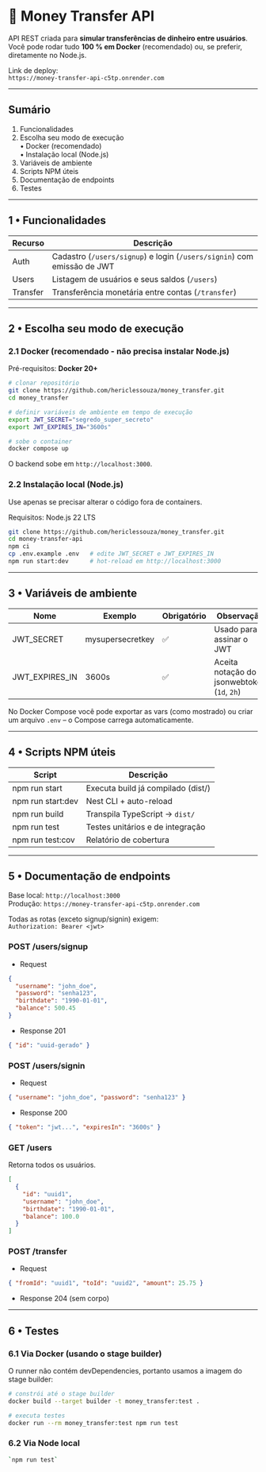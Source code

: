 # 💸 Money Transfer API

API REST criada para **simular transferências de dinheiro entre usuários**. Você pode rodar tudo **100 % em Docker** (recomendado) ou, se preferir, diretamente no Node.js.

Link de deploy:  
`https://money-transfer-api-c5tp.onrender.com`

---

## Sumário

1. Funcionalidades
2. Escolha seu modo de execução  
   • Docker (recomendado)  
   • Instalação local (Node.js)
3. Variáveis de ambiente
4. Scripts NPM úteis
5. Documentação de endpoints
6. Testes

---

## 1 • Funcionalidades

| Recurso  | Descrição                                                               |
| -------- | ----------------------------------------------------------------------- |
| Auth     | Cadastro (`/users/signup`) e login (`/users/signin`) com emissão de JWT |
| Users    | Listagem de usuários e seus saldos (`/users`)                           |
| Transfer | Transferência monetária entre contas (`/transfer`)                      |

---

## 2 • Escolha seu modo de execução

### 2.1 Docker (recomendado - não precisa instalar Node.js)

Pré-requisitos: **Docker 20+**

```bash
# clonar repositório
git clone https://github.com/hericlessouza/money_transfer.git
cd money_transfer

# definir variáveis de ambiente em tempo de execução
export JWT_SECRET="segredo_super_secreto"
export JWT_EXPIRES_IN="3600s"

# sobe o container
docker compose up
```

O backend sobe em `http://localhost:3000`.

### 2.2 Instalação local (Node.js)

Use apenas se precisar alterar o código fora de containers.

Requisitos: Node.js 22 LTS

```bash
git clone https://github.com/hericlessouza/money_transfer.git
cd money-transfer-api
npm ci
cp .env.example .env   # edite JWT_SECRET e JWT_EXPIRES_IN
npm run start:dev      # hot-reload em http://localhost:3000
```

---

## 3 • Variáveis de ambiente

| Nome           | Exemplo          | Obrigatório | Observação                                  |
| -------------- | ---------------- | ----------- | ------------------------------------------- |
| JWT_SECRET     | mysupersecretkey | ✅          | Usado para assinar o JWT                    |
| JWT_EXPIRES_IN | 3600s            | ✅          | Aceita notação do jsonwebtoken (`1d`, `2h`) |

No Docker Compose você pode exportar as vars (como mostrado) ou criar um arquivo `.env` – o Compose carrega automaticamente.

---

## 4 • Scripts NPM úteis

| Script            | Descrição                          |
| ----------------- | ---------------------------------- |
| npm run start     | Executa build já compilado (dist/) |
| npm run start:dev | Nest CLI + auto-reload             |
| npm run build     | Transpila TypeScript → `dist/`     |
| npm run test      | Testes unitários e de integração   |
| npm run test:cov  | Relatório de cobertura             |

---

## 5 • Documentação de endpoints

Base local: `http://localhost:3000`  
Produção: `https://money-transfer-api-c5tp.onrender.com`

Todas as rotas (exceto signup/signin) exigem:  
`Authorization: Bearer <jwt>`

### POST /users/signup

- Request

```json
{
  "username": "john_doe",
  "password": "senha123",
  "birthdate": "1990-01-01",
  "balance": 500.45
}
```

- Response 201

```json
{ "id": "uuid-gerado" }
```

### POST /users/signin

- Request

```json
{ "username": "john_doe", "password": "senha123" }
```

- Response 200

```json
{ "token": "jwt...", "expiresIn": "3600s" }
```

### GET /users

Retorna todos os usuários.

```json
[
  {
    "id": "uuid1",
    "username": "john_doe",
    "birthdate": "1990-01-01",
    "balance": 100.0
  }
]
```

### POST /transfer

- Request

```json
{ "fromId": "uuid1", "toId": "uuid2", "amount": 25.75 }
```

- Response 204 (sem corpo)

---

## 6 • Testes

### 6.1 Via Docker (usando o stage **builder**)

O runner não contém devDependencies, portanto usamos a imagem do stage builder:

```bash
# constrói até o stage builder
docker build --target builder -t money_transfer:test .

# executa testes
docker run --rm money_transfer:test npm run test
```

### 6.2 Via Node local

```bash
`npm run test`
```

